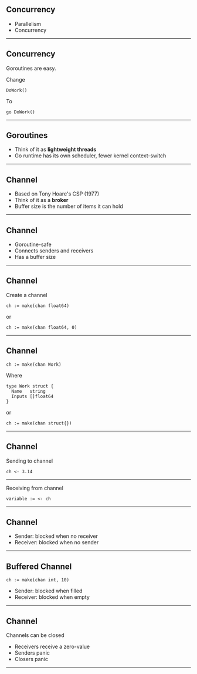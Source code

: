 ## Concurrency

* Parallelism
* Concurrency

---

## Concurrency

Goroutines are easy.

Change

    DoWork()

To

    go DoWork()

---

## Goroutines

* Think of it as **lightweight threads**
* Go runtime has its own scheduler, fewer kernel context-switch

---

## Channel

* Based on Tony Hoare's CSP (1977)
* Think of it as a **broker**
* Buffer size is the number of items it can hold

---

## Channel

* Goroutine-safe
* Connects senders and receivers
* Has a buffer size

---

## Channel

Create a channel

    ch := make(chan float64)

or

    ch := make(chan float64, 0)

---

## Channel

    ch := make(chan Work)

Where

    type Work struct {
      Name   string
      Inputs []float64
    }

or

    ch := make(chan struct{})

---

## Channel

Sending to channel

    ch <- 3.14

---

Receiving from channel

    variable := <- ch

---

## Channel

* Sender: blocked when no receiver
* Receiver: blocked when no sender

---

## Buffered Channel

    ch := make(chan int, 10)

* Sender: blocked when filled
* Receiver: blocked when empty

---

## Channel

Channels can be closed

* Receivers receive a zero-value
* Senders panic
* Closers panic

---
